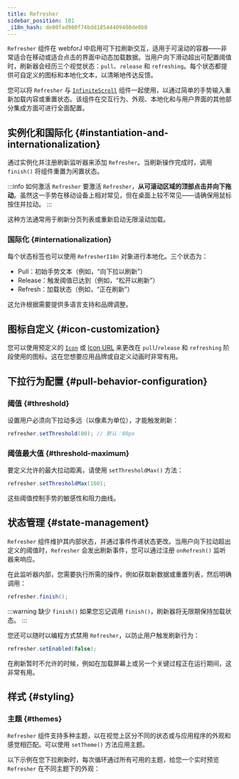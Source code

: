```yaml
---
title: Refresher
sidebar_position: 101
_i18n_hash: de00fad980f74bdd18544409408de0b8
---
```

<DocChip chip="shadow" />
<DocChip chip="name" label="dwc-refresher" />
<DocChip chip='since' label='25.00' />
<JavadocLink type="refresher" location="com/webforj/component/refresher/Refresher" top='true'/>

`Refresher` 组件在 webforJ 中启用可下拉刷新交互，适用于可滚动的容器——非常适合在移动或适合点击的界面中动态加载数据。当用户向下滑动超出可配置阈值时，刷新器会经历三个视觉状态：`pull`、`release` 和 `refreshing`。每个状态都提供可自定义的图标和本地化文本，以清晰地传达反馈。

您可以将 `Refresher` 与 [`InfiniteScroll`](../components/infinitescroll) 组件一起使用，以通过简单的手势输入重新加载内容或重置状态。该组件在交互行为、外观、本地化和与用户界面的其他部分集成方面可进行全面配置。

## 实例化和国际化 {#instantiation-and-internationalization}

通过实例化并注册刷新监听器来添加 `Refresher`。当刷新操作完成时，调用 `finish()` 将组件重置为闲置状态。

:::info 如何激活 `Refresher`
要激活 `Refresher`，**从可滚动区域的顶部点击并向下拖动**。虽然这一手势在移动设备上相对常见，但在桌面上较不常见——请确保用鼠标按住并拉动。
:::

<AppLayoutViewer
path='/webforj/refresher?' 
javaE='https://raw.githubusercontent.com/webforj/webforj-documentation/refs/heads/main/src/main/java/com/webforj/samples/views/refresher/RefresherView.java'
cssURL='/css/refresher/refresher.css'
height = '400px'
mobile='true'
/>

这种方法通常用于刷新分页列表或重新启动无限滚动加载。

### 国际化 {#internationalization}

每个状态标签也可以使用 `RefresherI18n` 对象进行本地化。三个状态为：

- Pull：初始手势文本（例如，“向下拉以刷新”）
- Release：触发阈值已达到（例如，“松开以刷新”）
- Refresh：加载状态（例如，“正在刷新”）

这允许根据需要提供多语言支持和品牌调整。

<AppLayoutViewer 
path='/webforj/refresheri18n?' 
javaE='https://raw.githubusercontent.com/webforj/webforj-documentation/refs/heads/main/src/main/java/com/webforj/samples/views/refresher/RefresherI18nView.java'
cssURL='/css/refresher/refresher.css'
height = '400px'
mobile='true'
/>

## 图标自定义 {#icon-customization}

您可以使用预定义的 [`Icon`](../components/icon) 或 [Icon URL](../managing-resources/assets-protocols) 来更改在 `pull`/`release` 和 `refreshing` 阶段使用的图标。这在您想要应用品牌或自定义动画时非常有用。

<AppLayoutViewer 
path='/webforj/refreshericon?' 
javaE='https://raw.githubusercontent.com/webforj/webforj-documentation/refs/heads/main/src/main/java/com/webforj/samples/views/refresher/RefresherIconView.java'
cssURL='/css/refresher/refresher.css'
height = '400px'
mobile='true'
/>

## 下拉行为配置 {#pull-behavior-configuration}

### 阈值 {#threshold}

设置用户必须向下拉动多远（以像素为单位），才能触发刷新：

```java
refresher.setThreshold(80); // 默认：80px
```

### 阈值最大值 {#threshold-maximum}

要定义允许的最大拉动距离，请使用 `setThresholdMax()` 方法：

```java
refresher.setThresholdMax(160);
```

这些阈值控制手势的敏感性和阻力曲线。

## 状态管理 {#state-management}

`Refresher` 组件维护其内部状态，并通过事件传递状态更改。当用户向下拉动超出定义的阈值时，`Refresher` 会发出刷新事件，您可以通过注册 `onRefresh()` 监听器来响应。

在此监听器内部，您需要执行所需的操作，例如获取新数据或重置列表，然后明确调用：

```java
refresher.finish();
```
:::warning 缺少 `finish()`
如果您忘记调用 `finish()`，刷新器将无限期保持加载状态。
:::

您还可以随时以编程方式禁用 `Refresher`，以防止用户触发刷新行为：

```java
refresher.setEnabled(false);
```

在刷新暂时不允许的时候，例如在加载屏幕上或另一个关键过程正在运行期间，这非常有用。

## 样式 {#styling}

### 主题 {#themes}

`Refresher` 组件支持多种主题，以在视觉上区分不同的状态或与应用程序的外观和感觉相匹配。可以使用 `setTheme()` 方法应用主题。

以下示例在您下拉刷新时，每次循环通过所有可用的主题，给您一个实时预览 `Refresher` 在不同主题下的外观：

<AppLayoutViewer 
path='/webforj/refresherthemes?' 
javaE='https://raw.githubusercontent.com/webforj/webforj-documentation/refs/heads/main/src/main/java/com/webforj/samples/views/refresher/RefresherThemesView.java'
cssURL='/css/refresher/refresher.css'
height = '400px'
mobile='true'
/>

<TableBuilder name="Refresher" />
